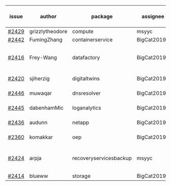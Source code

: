 | issue | author | package | assignee | bot advice | created date of issue | target release date | date from target |
| ------ | ------ | ------ | ------ | ------ | ------ | ------ | :-----: |
| [#2429](https://github.com/Azure/sdk-release-request/issues/2429) | grizzlytheodore | compute | msyyc |   | 02-09 | 02-23 |   |
| [#2442](https://github.com/Azure/sdk-release-request/issues/2442) | FumingZhang | containerservice | BigCat20196 |   | 02-14 | 02-21 |   |
| [#2416](https://github.com/Azure/sdk-release-request/issues/2416) | Frey-Wang | datafactory | BigCat20196 | new comment.  <br> release date < 2 ! <br> | 02-07 | 02-14 | -1 |
| [#2420](https://github.com/Azure/sdk-release-request/issues/2420) | sjiherzig | digitaltwins | BigCat20196 |   release date < 2 ! <br> | 02-07 | 02-15 | 0 |
| [#2446](https://github.com/Azure/sdk-release-request/issues/2446) | muwaqar | dnsresolver | BigCat20196 | new issue ! <br> | 02-15 | 02-28 |   |
| [#2445](https://github.com/Azure/sdk-release-request/issues/2445) | dabenhamMic | loganalytics | BigCat20196 |   release date < 2 ! <br> | 02-14 | 02-16 | 0 |
| [#2436](https://github.com/Azure/sdk-release-request/issues/2436) | audunn | netapp | BigCat20196 |   release date < 2 ! <br> | 02-10 | 02-14 | -1 |
| [#2360](https://github.com/Azure/sdk-release-request/issues/2360) | komakkar | oep | BigCat20196 | new comment.  <br> | 01-07 | 01-24 |   |
| [#2424](https://github.com/Azure/sdk-release-request/issues/2424) | arpja | recoveryservicesbackup | msyyc | new comment.  <br> release date < 2 ! <br> | 02-09 | 02-14 | -1 |
| [#2414](https://github.com/Azure/sdk-release-request/issues/2414) | blueww | storage | BigCat20196 |   | 02-07 | 02-09 |   |
